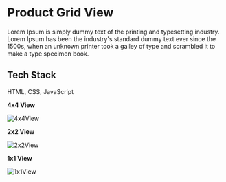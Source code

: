 # Product Grid View

Lorem Ipsum is simply dummy text of the printing and typesetting industry. Lorem Ipsum has been the industry's standard dummy text ever since the 1500s, when an unknown printer took a galley of type and scrambled it to make a type specimen book.

## Tech Stack

HTML, CSS, JavaScript

**4x4 View**

![4x4View](https://res.cloudinary.com/lucifer2020/image/upload/v1659192853/GitHub/Screenshot_2022-07-30_at_8.22.36_PM_sky393.png)

**2x2 View**

![2x2View](https://res.cloudinary.com/lucifer2020/image/upload/v1659192811/GitHub/Screenshot_2022-07-30_at_8.22.43_PM_hatdbe.png)

**1x1 View**

![1x1View](https://res.cloudinary.com/lucifer2020/image/upload/v1659192829/GitHub/Screenshot_2022-07-30_at_8.22.49_PM_nhybvl.png)
